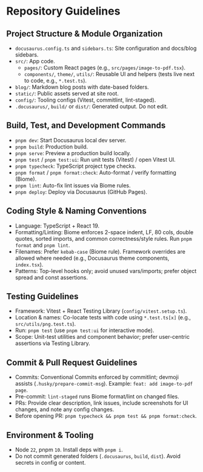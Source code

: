 # Repository Guidelines

## Project Structure & Module Organization

- `docusaurus.config.ts` and `sidebars.ts`: Site configuration and docs/blog sidebars.
- `src/`: App code.
  - `pages/`: Custom React pages (e.g., `src/pages/image-to-pdf.tsx`).
  - `components/`, `theme/`, `utils/`: Reusable UI and helpers (tests live next to code, e.g., `*.test.ts`).
- `blog/`: Markdown blog posts with date-based folders.
- `static/`: Public assets served at site root.
- `config/`: Tooling configs (Vitest, commitlint, lint-staged).
- `.docusaurus/`, `build/` or `dist/`: Generated output. Do not edit.

## Build, Test, and Development Commands

- `pnpm dev`: Start Docusaurus local dev server.
- `pnpm build`: Production build.
- `pnpm serve`: Preview a production build locally.
- `pnpm test` / `pnpm test:ui`: Run unit tests (Vitest) / open Vitest UI.
- `pnpm typecheck`: TypeScript project type checks.
- `pnpm format` / `pnpm format:check`: Auto-format / verify formatting (Biome).
- `pnpm lint`: Auto-fix lint issues via Biome rules.
- `pnpm deploy`: Deploy via Docusaurus (GitHub Pages).

## Coding Style & Naming Conventions

- Language: TypeScript + React 19.
- Formatting/Linting: Biome enforces 2-space indent, LF, 80 cols, double quotes, sorted imports, and common correctness/style rules. Run `pnpm format` and `pnpm lint`.
- Filenames: Prefer `kebab-case` (Biome rule). Framework overrides are allowed where needed (e.g., Docusaurus theme components, `index.tsx`).
- Patterns: Top-level hooks only; avoid unused vars/imports; prefer object spread and const assertions.

## Testing Guidelines

- Framework: Vitest + React Testing Library (`config/vitest.setup.ts`).
- Location & names: Co-locate tests with code using `*.test.ts[x]` (e.g., `src/utils/png.test.ts`).
- Run: `pnpm test` (use `pnpm test:ui` for interactive mode).
- Scope: Unit-test utilities and component behavior; prefer user-centric assertions via Testing Library.

## Commit & Pull Request Guidelines

- Commits: Conventional Commits enforced by commitlint; devmoji assists (`.husky/prepare-commit-msg`). Example: `feat: add image-to-pdf page`.
- Pre-commit: `lint-staged` runs Biome format/lint on changed files.
- PRs: Provide clear description, link issues, include screenshots for UI changes, and note any config changes.
- Before opening PR: `pnpm typecheck && pnpm test && pnpm format:check`.

## Environment & Tooling

- Node `22`, pnpm `10`. Install deps with `pnpm i`.
- Do not commit generated folders (`.docusaurus`, `build`, `dist`). Avoid secrets in config or content.
